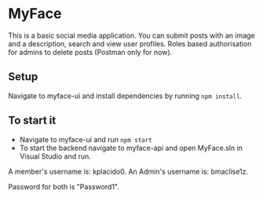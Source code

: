 # MyFace

This is a basic social media application. You can submit posts with an image and a description, search and view user profiles. Roles based authorisation for admins to delete posts (Postman only for now).

## Setup

Navigate to myface-ui and install dependencies by running `npm install`.

## To start it
- Navigate to myface-ui and run `npm start`
- To start the backend navigate to myface-api and open MyFace.sln in Visual Studio and run.

A member's username is: kplacido0.
An Admin's username is: bmaclise1z.

Password for both is "Password1".
